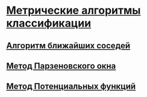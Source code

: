 # [Метрические алгоритмы классификации](./metric/README.md)
## [Алгоритм ближайших соседей](./metric/README.md#алгоритм-knn)
## [Метод Парзеновского окна](./metric/README.md#метод-парзеновского-окна)
## [Метод Потенциальных функций](./metric/README.md#метод-потенциальных-функций)
